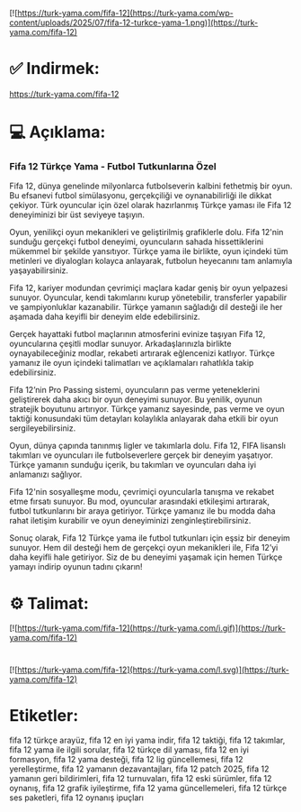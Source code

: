 [![https://turk-yama.com/fifa-12](https://turk-yama.com/wp-content/uploads/2025/07/fifa-12-turkce-yama-1.png)](https://turk-yama.com/fifa-12)
# ✅ Indirmek:
https://turk-yama.com/fifa-12
# 💻 Açıklama:
### Fifa 12 Türkçe Yama - Futbol Tutkunlarına Özel

Fifa 12, dünya genelinde milyonlarca futbolseverin kalbini fethetmiş bir oyun. Bu efsanevi futbol simülasyonu, gerçekçiliği ve oynanabilirliği ile dikkat çekiyor. Türk oyuncular için özel olarak hazırlanmış Türkçe yaması ile Fifa 12 deneyiminizi bir üst seviyeye taşıyın.

Oyun, yenilikçi oyun mekanikleri ve geliştirilmiş grafiklerle dolu. Fifa 12'nin sunduğu gerçekçi futbol deneyimi, oyuncuların sahada hissettiklerini mükemmel bir şekilde yansıtıyor. Türkçe yama ile birlikte, oyun içindeki tüm metinleri ve diyalogları kolayca anlayarak, futbolun heyecanını tam anlamıyla yaşayabilirsiniz.

Fifa 12, kariyer modundan çevrimiçi maçlara kadar geniş bir oyun yelpazesi sunuyor. Oyuncular, kendi takımlarını kurup yönetebilir, transferler yapabilir ve şampiyonluklar kazanabilir. Türkçe yamanın sağladığı dil desteği ile her aşamada daha keyifli bir deneyim elde edebilirsiniz.

Gerçek hayattaki futbol maçlarının atmosferini evinize taşıyan Fifa 12, oyuncularına çeşitli modlar sunuyor. Arkadaşlarınızla birlikte oynayabileceğiniz modlar, rekabeti artırarak eğlencenizi katlıyor. Türkçe yamanız ile oyun içindeki talimatları ve açıklamaları rahatlıkla takip edebilirsiniz.

Fifa 12’nin Pro Passing sistemi, oyuncuların pas verme yeteneklerini geliştirerek daha akıcı bir oyun deneyimi sunuyor. Bu yenilik, oyunun stratejik boyutunu artırıyor. Türkçe yamanız sayesinde, pas verme ve oyun taktiği konusundaki tüm detayları kolaylıkla anlayarak daha etkili bir oyun sergileyebilirsiniz.

Oyun, dünya çapında tanınmış ligler ve takımlarla dolu. Fifa 12, FIFA lisanslı takımları ve oyuncuları ile futbolseverlere gerçek bir deneyim yaşatıyor. Türkçe yamanın sunduğu içerik, bu takımları ve oyuncuları daha iyi anlamanızı sağlıyor.

Fifa 12'nin sosyalleşme modu, çevrimiçi oyuncularla tanışma ve rekabet etme fırsatı sunuyor. Bu mod, oyuncular arasındaki etkileşimi artırarak, futbol tutkunlarını bir araya getiriyor. Türkçe yamanız ile bu modda daha rahat iletişim kurabilir ve oyun deneyiminizi zenginleştirebilirsiniz.

Sonuç olarak, Fifa 12 Türkçe yama ile futbol tutkunları için eşsiz bir deneyim sunuyor. Hem dil desteği hem de gerçekçi oyun mekanikleri ile, Fifa 12’yi daha keyifli hale getiriyor. Siz de bu deneyimi yaşamak için hemen Türkçe yamayı indirip oyunun tadını çıkarın!
# ⚙️ Talimat:
[![https://turk-yama.com/fifa-12](https://turk-yama.com/i.gif)](https://turk-yama.com/fifa-12)
#
[![https://turk-yama.com/fifa-12](https://turk-yama.com/l.svg)](https://turk-yama.com/fifa-12)
# Etiketler:
fifa 12 türkçe arayüz, fifa 12 en iyi yama indir, fifa 12 taktiği, fifa 12 takımlar, fifa 12 yama ile ilgili sorular, fifa 12 türkçe dil yaması, fifa 12 en iyi formasyon, fifa 12 yama desteği, fifa 12 lig güncellemesi, fifa 12 yerelleştirme, fifa 12 yamanın dezavantajları, fifa 12 patch 2025, fifa 12 yamanın geri bildirimleri, fifa 12 turnuvaları, fifa 12 eski sürümler, fifa 12 oynanış, fifa 12 grafik iyileştirme, fifa 12 yama güncellemeleri, fifa 12 türkçe ses paketleri, fifa 12 oynanış ipuçları


